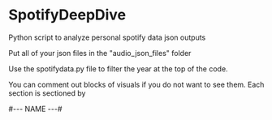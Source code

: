 # SpotifyDeepDive
Python script to analyze personal spotify data json outputs

Put all of your json files in the "audio_json_files" folder

Use the spotifydata.py file to filter the year at the top of the code.

You can comment out blocks of visuals if you do not want to see them. Each section is sectioned by 

#--- NAME ---#